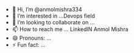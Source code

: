 - 👋 Hi, I’m @anmolmishra334
- 👀 I’m interested in ...Devops field
- 💞️ I’m looking to collaborate on ...
- 📫 How to reach me ... LinkedIN Anmol Mishra
- 😄 Pronouns: ...
- ⚡ Fun fact: ...

<!---
anmolmishra334/anmolmishra334 is a ✨ special ✨ repository because its `README.md` (this file) appears on your GitHub profile.
You can click the Preview link to take a look at your changes.
--->
